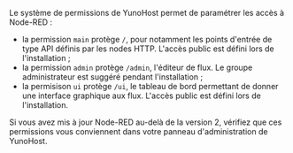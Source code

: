 Le système de permissions de YunoHost permet de paramétrer les accès à Node-RED :
* la permission `main` protège `/`, pour notamment les points d'entrée de type API définis par les nodes HTTP. L'accès public est défini lors de l'installation ;
* la permission `admin` protège `/admin`, l'éditeur de flux. Le groupe administrateur est suggéré pendant l'installation ;
* la permisison `ui` protège `/ui`, le tableau de bord permettant de donner une interface graphique aux flux. L'accès public est défini lors de l'installation.

Si vous avez mis à jour Node-RED au-delà de la version 2, vérifiez que ces permissions vous conviennent dans votre panneau d'administration de YunoHost.
